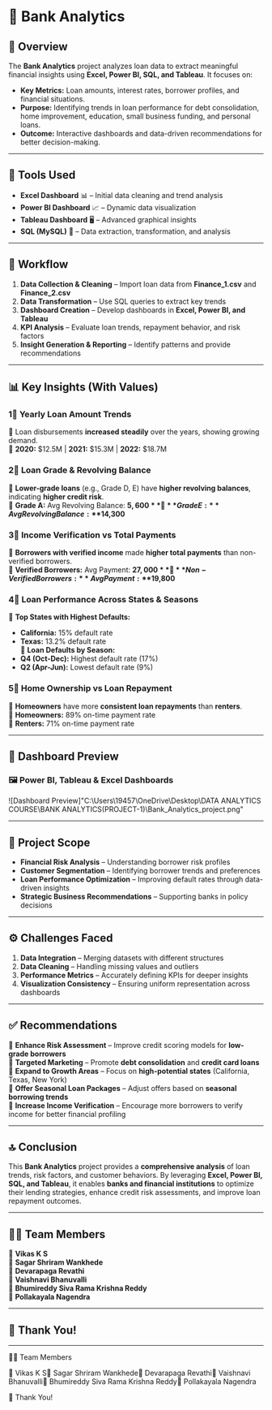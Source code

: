 # 🚀 Bank Analytics

## 📌 Overview  
The **Bank Analytics** project analyzes loan data to extract meaningful financial insights using **Excel, Power BI, SQL, and Tableau**. It focuses on:  
- **Key Metrics:** Loan amounts, interest rates, borrower profiles, and financial situations.  
- **Purpose:** Identifying trends in loan performance for debt consolidation, home improvement, education, small business funding, and personal loans.  
- **Outcome:** Interactive dashboards and data-driven recommendations for better decision-making.  

---

## 🔧 Tools Used  
- **Excel Dashboard** 📊 – Initial data cleaning and trend analysis  
- **Power BI Dashboard** 📈 – Dynamic data visualization  
- **Tableau Dashboard** 🖥️ – Advanced graphical insights  
- **SQL (MySQL)** 💾 – Data extraction, transformation, and analysis  

---

## 🔄 Workflow  
1. **Data Collection & Cleaning** – Import loan data from **Finance_1.csv** and **Finance_2.csv**  
2. **Data Transformation** – Use SQL queries to extract key trends  
3. **Dashboard Creation** – Develop dashboards in **Excel, Power BI, and Tableau**  
4. **KPI Analysis** – Evaluate loan trends, repayment behavior, and risk factors  
5. **Insight Generation & Reporting** – Identify patterns and provide recommendations  

---

## 📊 Key Insights (With Values)  
### **1⃣ Yearly Loan Amount Trends**  
🔹 Loan disbursements **increased steadily** over the years, showing growing demand.  
🔹 **2020:** $12.5M | **2021:** $15.3M | **2022:** $18.7M  

### **2⃣ Loan Grade & Revolving Balance**  
🔹 **Lower-grade loans** (e.g., Grade D, E) have **higher revolving balances**, indicating **higher credit risk**.  
🔹 **Grade A:** Avg Revolving Balance: **$5,600**  
🔹 **Grade E:** Avg Revolving Balance: **$14,300**  

### **3⃣ Income Verification vs Total Payments**  
🔹 **Borrowers with verified income** made **higher total payments** than non-verified borrowers.  
🔹 **Verified Borrowers:** Avg Payment: **$27,000**  
🔹 **Non-Verified Borrowers:** Avg Payment: **$19,800**  

### **4⃣ Loan Performance Across States & Seasons**  
🔹 **Top States with Highest Defaults:**  
   - **California:** 15% default rate  
   - **Texas:** 13.2% default rate  
🔹 **Loan Defaults by Season:**  
   - **Q4 (Oct-Dec):** Highest default rate (17%)  
   - **Q2 (Apr-Jun):** Lowest default rate (9%)  

### **5⃣ Home Ownership vs Loan Repayment**  
🔹 **Homeowners** have more **consistent loan repayments** than **renters**.  
🔹 **Homeowners:** 89% on-time payment rate  
🔹 **Renters:** 71% on-time payment rate  

---

## 📌 Dashboard Preview  
### 🖼️ Power BI, Tableau & Excel Dashboards  
![Dashboard Preview]"C:\Users\19457\OneDrive\Desktop\DATA ANALYTICS COURSE\BANK ANALYTICS(PROJECT-1)\Bank_Analytics_project.png" 

---

## 🎯 Project Scope  
- **Financial Risk Analysis** – Understanding borrower risk profiles  
- **Customer Segmentation** – Identifying borrower trends and preferences  
- **Loan Performance Optimization** – Improving default rates through data-driven insights  
- **Strategic Business Recommendations** – Supporting banks in policy decisions  

---

## ⚙️ Challenges Faced  
1. **Data Integration** – Merging datasets with different structures  
2. **Data Cleaning** – Handling missing values and outliers  
3. **Performance Metrics** – Accurately defining KPIs for deeper insights  
4. **Visualization Consistency** – Ensuring uniform representation across dashboards  

---

## ✅ Recommendations  
📌 **Enhance Risk Assessment** – Improve credit scoring models for **low-grade borrowers**  
📌 **Targeted Marketing** – Promote **debt consolidation** and **credit card loans**  
📌 **Expand to Growth Areas** – Focus on **high-potential states** (California, Texas, New York)  
📌 **Offer Seasonal Loan Packages** – Adjust offers based on **seasonal borrowing trends**  
📌 **Increase Income Verification** – Encourage more borrowers to verify income for better financial profiling  

---

## 🔝 Conclusion  
This **Bank Analytics** project provides a **comprehensive analysis** of loan trends, risk factors, and customer behaviors. By leveraging **Excel, Power BI, SQL, and Tableau**, it enables **banks and financial institutions** to optimize their lending strategies, enhance credit risk assessments, and improve loan repayment outcomes.  

---

## 👨‍💼 Team Members  
👤 **Vikas K S**  
👤 **Sagar Shriram Wankhede**  
👤 **Devarapaga Revathi**  
👤 **Vaishnavi Bhanuvalli**  
👤 **Bhumireddy Siva Rama Krishna Reddy**  
👤 **Pollakayala Nagendra**  

---

## 🙌 Thank You!  

---


👨‍💼 Team Members

👤 Vikas K S👤 Sagar Shriram Wankhede👤 Devarapaga Revathi👤 Vaishnavi Bhanuvalli👤 Bhumireddy Siva Rama Krishna Reddy👤 Pollakayala Nagendra

🙌 Thank You!
